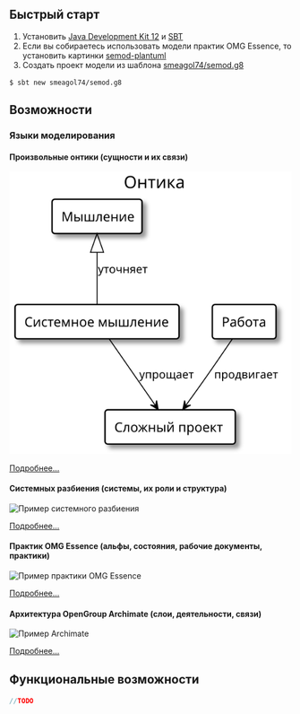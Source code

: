 ## Быстрый старт

1. Установить [Java Development Kit 12][jdk] и [SBT][sbt]
2. Если вы собираетесь использовать модели практик OMG Essence, то установить картинки [semod-plantuml][semod-plantuml]
3. Создать проект модели из шаблона [smeagol74/semod.g8][g8]
```shell script
$ sbt new smeagol74/semod.g8
```

## Возможности

### Языки моделирования

#### Произвольные онтики (сущности и их связи)

![Пример онтики](img/ontology/Overview.svg)

[Подробнее...](ontology)

#### Системных разбиения (системы, их роли и структура)

![Пример системного разбиения](img/system/Overview.svg)

[Подробнее...](system)

#### Практик OMG Essence (альфы, состояния, рабочие документы, практики)

![Пример практики OMG Essence](img/essence/Overview.svg)

[Подробнее...](essence)

#### Архитектура OpenGroup Archimate (слои, деятельности, связи)

![Пример Archimate](img/archimate/Overview.svg)

[Подробнее...](archimate)

## Функциональные возможности

```scala
//TODO
```

[semod-plantuml]: https://github.com/smeagol74/semod-plantuml
[sbt]: https://www.scala-sbt.org/
[jdk]: https://jdk.java.net/12/
[g8]: https://github.com/smeagol74/semod.g8
